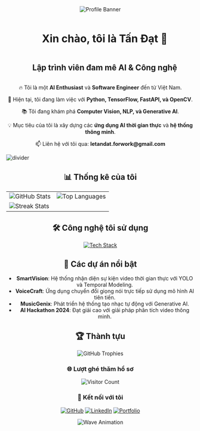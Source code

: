 <!-- Profile Banner -->
<div align="center">
  <img src="https://capsule-render.vercel.app/api?type=waving&color=gradient&height=200&section=header&text=L%C3%AA%20T%E1%BA%A5n%20%C4%90%E1%BA%A1t%20%F0%9F%9A%80&fontSize=36&animation=fadeIn&fontColor=ffffff" alt="Profile Banner"/>
</div>

<!-- Introduction Section -->
<div align="center" id="user-content-toc">
  <ul align="center">
    <summary><h1 style="display: inline-block">Xin chào, tôi là Tấn Đạt 👋</h1></summary>
    <summary><h2 style="display: inline-block">Lập trình viên đam mê AI & Công nghệ</h2></summary>
  </ul>
</div>

<!-- About Me -->
<div align="center">
  <p>🔥 Tôi là một <b>AI Enthusiast</b> và <b>Software Engineer</b> đến từ Việt Nam.</p>
  <p>🌟 Hiện tại, tôi đang làm việc với <b>Python, TensorFlow, FastAPI, và OpenCV</b>.</p>
  <p>📚 Tôi đang khám phá <b>Computer Vision, NLP, và Generative AI</b>.</p>
  <p>💡 Mục tiêu của tôi là xây dựng các <b>ứng dụng AI thời gian thực</b> và <b>hệ thống thông minh</b>.</p>
  <p>📫 Liên hệ với tôi qua: <b>letandat.forwork@gmail.com</b></p>
</div>

<!-- Horizontal Divider -->
<img src="https://user-images.githubusercontent.com/73097560/115834477-dbab4500-a447-11eb-908a-139a6edaec5c.gif" alt="divider">

<!-- Stats & Languages Section -->
<div align="center">
  <h2>📊 Thống kê của tôi</h2>
  <table align="center">
    <tr>
      <td>
        <img src="https://github-readme-stats.vercel.app/api?username=letandat1806&theme=tokyonight&show_icons=true&count_private=true" alt="GitHub Stats"/>
      </td>
      <td>
        <img src="https://github-readme-stats.vercel.app/api/top-langs/?username=letandat1806&theme=tokyonight&layout=compact&langs_count=8" alt="Top Languages"/>
      </td>
    </tr>
    <tr>
      <td colspan="2">
        <img src="https://github-readme-streak-stats.herokuapp.com/?user=letandat1806&theme=tokyonight&hide_border=true" alt="Streak Stats"/>
      </td>
    </tr>
  </table>
</div>

<!-- Technologies Section -->
<div align="center">
  <h2>🛠️ Công nghệ tôi sử dụng</h2>
  <p>
    <a href="https://skillicons.dev">
      <img src="https://skillicons.dev/icons?i=python,tensorflow,fastapi,opencv,git,docker,aws,linux,cpp,vscode,github&perline=8" alt="Tech Stack"/>
    </a>
  </p>
</div>

<!-- Projects Section -->
<div align="center">
  <h2>📂 Các dự án nổi bật</h2>
  <ul>
    <li><b>SmartVision</b>: Hệ thống nhận diện sự kiện video thời gian thực với YOLO và Temporal Modeling.</li>
    <li><b>VoiceCraft</b>: Ứng dụng chuyển đổi giọng nói trực tiếp sử dụng mô hình AI tiên tiến.</li>
    <li><b>MusicGenix</b>: Phát triển hệ thống tạo nhạc tự động với Generative AI.</li>
    <li><b>AI Hackathon 2024</b>: Đạt giải cao với giải pháp phân tích video thông minh.</li>
  </ul>
</div>

<!-- Achievements Section -->
<div align="center">
  <h2>🏆 Thành tựu</h2>
  <p>
    <img src="https://github-profile-trophy.vercel.app/?username=letandat1806&theme=onedark&no-frame=true&column=4" alt="GitHub Trophies"/>
  </p>
</div>

<!-- Visitor Counter -->
<div align="center">
  <h3>🌐 Lượt ghé thăm hồ sơ</h3>
  <img src="https://profile-counter.glitch.me/LeDat1709/count.svg" alt="Visitor Count"/>
</div>

<!-- Connect Section -->
<div align="center">
  <h3>🤝 Kết nối với tôi</h3>
  <p>
    <a href="https://github.com/LeDat1709"><img src="https://img.shields.io/badge/GitHub-%2312100E.svg?&style=for-the-badge&logo=github&logoColor=white" alt="GitHub"/></a>
    <a href="https://www.linkedin.com/in/LeDat1709/"><img src="https://img.shields.io/badge/LinkedIn-%230A66C2.svg?&style=for-the-badge&logo=linkedin&logoColor=white" alt="LinkedIn"/></a>
    <a href="https://letandat.id.vn/"><img src="https://img.shields.io/badge/Portfolio-%23000000.svg?&style=for-the-badge&logo=firefox&logoColor=white" alt="Portfolio"/></a>
  </p>
</div>

<!-- Footer Animation -->
<div align="center">
  <img src="https://github.com/1999AZZAR/1999AZZAR/blob/readme/resources/wave-snake.svg" alt="Wave Animation"/>
</div>
